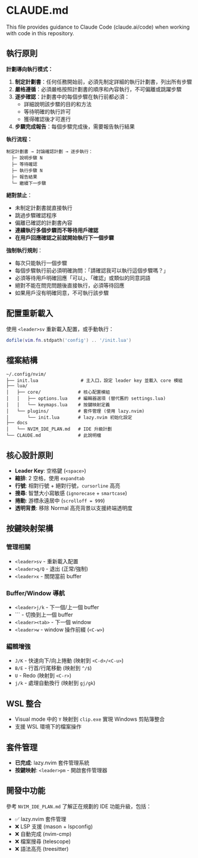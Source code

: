 # CLAUDE.md

This file provides guidance to Claude Code (claude.ai/code) when working with code in this repository.

## 執行原則

**計劃導向執行模式：**

1. **制定計劃書**：任何任務開始前，必須先制定詳細的執行計劃書，列出所有步驟
2. **嚴格遵循**：必須嚴格按照計劃書的順序和內容執行，不可偏離或跳躍步驟
3. **逐步確認**：計劃書中的每個步驟在執行前都必須：
   - 詳細說明該步驟的目的和方法
   - 等待明確的執行許可
   - 獲得確認後才可進行
4. **步驟完成報告**：每個步驟完成後，需要報告執行結果

**執行流程：**
```
制定計劃書 → 討論確認計劃 → 逐步執行：
  ├─ 說明步驟 N
  ├─ 等待確認
  ├─ 執行步驟 N
  ├─ 報告結果
  └─ 繼續下一步驟
```

**絕對禁止**：
- 未制定計劃書就直接執行
- 跳過步驟確認程序
- 偏離已確認的計劃書內容
- **連續執行多個步驟而不等待用戶確認**
- **在用戶回應確認之前就開始執行下一個步驟**

**強制執行規則**：
- 每次只能執行一個步驟
- 每個步驟執行前必須明確詢問：「請確認我可以執行這個步驟嗎？」
- 必須等待用戶明確回應「可以」、「確認」或類似的同意詞語
- 絕對不能在問完問題後直接執行，必須等待回應
- 如果用戶沒有明確同意，不可執行該步驟

## 配置重新載入

使用 `<leader>sv` 重新載入配置，或手動執行：
```lua
dofile(vim.fn.stdpath('config') .. '/init.lua')
```

## 檔案結構

```
~/.config/nvim/
├── init.lua                # 主入口，設定 leader key 並載入 core 模組
├── lua/
│   ├── core/              # 核心配置模組
│   │   ├── options.lua    # 編輯器選項 (替代舊的 settings.lua)
│   │   └── keymaps.lua    # 按鍵映射定義
│   └── plugins/           # 套件管理 (使用 lazy.nvim)
│       └── init.lua       # lazy.nvim 初始化設定
├── docs      
│   └── NVIM_IDE_PLAN.md   # IDE 升級計劃
└── CLAUDE.md              # 此說明檔
```

## 核心設計原則

- **Leader Key**: 空格鍵 (`<space>`)
- **縮排**: 2 空格，使用 `expandtab`
- **行號**: 相對行號 + 絕對行號，`cursorline` 高亮
- **搜尋**: 智慧大小寫敏感 (`ignorecase` + `smartcase`)
- **捲動**: 游標永遠居中 (`scrolloff = 999`)
- **透明背景**: 移除 Normal 高亮背景以支援終端透明度

## 按鍵映射架構

### 管理相關
- `<leader>sv` - 重新載入配置
- `<leader>q/Q` - 退出 (正常/強制)
- `<leader>x` - 關閉當前 buffer

### Buffer/Window 導航
- `<leader>j/k` - 下一個/上一個 buffer
- `<leader>\`` - 切換到上一個 buffer
- `<leader><tab>` - 下一個 window
- `<leader>w` - window 操作前綴 (`<C-w>`)

### 編輯增強
- `J/K` - 快速向下/向上捲動 (映射到 `<C-d>/<C-u>`)
- `B/E` - 行首/行尾移動 (映射到 `^/$`)
- `U` - Redo (映射到 `<C-r>`)
- `j/k` - 處理自動換行 (映射到 `gj/gk`)

## WSL 整合

- Visual mode 中的 `Y` 映射到 `clip.exe` 實現 Windows 剪貼簿整合
- 支援 WSL 環境下的檔案操作

## 套件管理

- **已完成**: lazy.nvim 套件管理系統
- **按鍵映射**: `<leader>pm` - 開啟套件管理器

## 開發中功能

參考 `NVIM_IDE_PLAN.md` 了解正在規劃的 IDE 功能升級，包括：
- ✅ lazy.nvim 套件管理
- ❌ LSP 支援 (mason + lspconfig)
- ❌ 自動完成 (nvim-cmp)
- ❌ 檔案搜尋 (telescope)
- ❌ 語法高亮 (treesitter)
